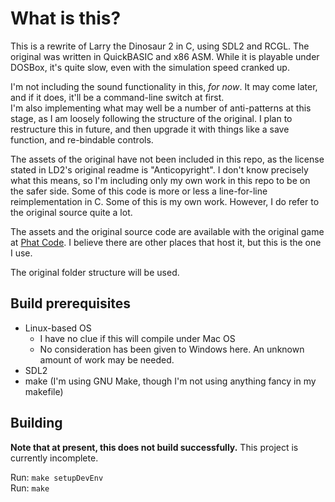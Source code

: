 # What is this?

This is a rewrite of Larry the Dinosaur 2 in C, using SDL2 and RCGL.
The original was written in QuickBASIC and x86 ASM. While it is playable under DOSBox, it's quite slow, even with the simulation speed cranked up.

I'm not including the sound functionality in this, _for now_. It may come later, and if it does, it'll be a command-line switch at first.  
I'm also implementing what may well be a number of anti-patterns at this stage, as I am loosely following the structure of the original. I plan to restructure this in future, and then upgrade it with things like a save function, and re-bindable controls.

The assets of the original have not been included in this repo, as the license stated in LD2's original readme is "Anticopyright". I don't know precisely what this means, so I'm including only my own work in this repo to be on the safer side.
Some of this code is more or less a line-for-line reimplementation in C. Some of this is my own work. However, I do refer to the original source quite a lot.

The assets and the original source code are available with the original game at [Phat Code](http://www.phatcode.net/downloads.php?id=114). I believe there are other places that host it, but this is the one I use.

The original folder structure will be used.

## Build prerequisites

- Linux-based OS
  - I have no clue if this will compile under Mac OS
  - No consideration has been given to Windows here. An unknown amount of work may be needed.
- SDL2
- make (I'm using GNU Make, though I'm not using anything fancy in my makefile)

## Building

**Note that at present, this does not build successfully.**
This project is currently incomplete.

Run: `make setupDevEnv`  
Run: `make`
